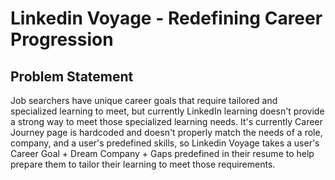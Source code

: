 # Linkedin Voyage - Redefining Career Progression

## Problem Statement
Job searchers have unique career goals that require tailored and specialized learning to meet, but currently LinkedIn learning doesn't provide a strong way to meet those specialized learning needs. It's currently Career Journey page is hardcoded and doesn't properly match the needs of a role, company, and a user's predefined skills, so Linkedin Voyage takes a user's Career Goal + Dream Company + Gaps predefined in their resume to help prepare them to tailor their learning to meet those requirements.



